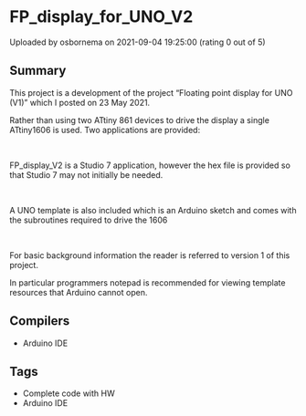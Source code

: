 # FP_display_for_UNO_V2

Uploaded by osbornema on 2021-09-04 19:25:00 (rating 0 out of 5)

## Summary

This project is a development of the project “Floating point display for UNO (V1)” which I posted on 23 May 2021. 


Rather than using two ATtiny 861 devices to drive the display a single ATtiny1606 is used. Two applications are provided:


 


FP\_display\_V2 is a Studio 7 application, however the hex file is provided so that Studio 7 may not initially be needed.


 


A UNO template is also included which is an Arduino sketch and comes with the subroutines required to drive the 1606


 


For basic background information the reader is referred to version 1 of this project. 


In particular programmers notepad is recommended for viewing template resources that Arduino cannot open.

## Compilers

- Arduino IDE

## Tags

- Complete code with HW
- Arduino IDE

